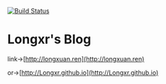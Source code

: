 [![Build Status](https://travis-ci.org/brick-js/brick.js.svg?branch=master&foo=bar)](https://travis-ci.org/brick-js/brick.js)

# Longxr's Blog

link->[http://longxuan.ren](http://longxuan.ren)

or->[http://Longxr.github.io](http://Longxr.github.io)

